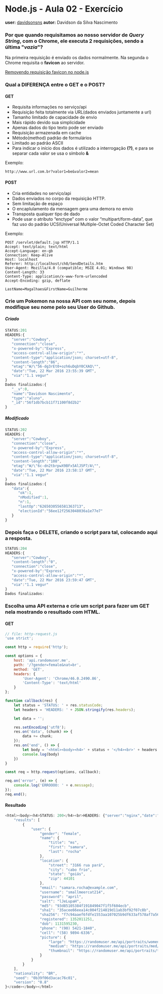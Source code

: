 # Node.js - Aula 02 - Exercício
**user:** [davidsonsns](https://github.com/davidsonsns)
**autor:** Davidson da Silva Nascimento

### Por que quando requisitamos ao nosso servidor de *Query String*, **com o Chrome**, ele executa 2 requisições, sendo a última "*vazia*"?
Na primeira requisição é enviado os dados normalmente. Na segunda o Chrome requisita o **favicon** ao servidor.

[Removendo requisição favicon no node.js](https://gist.github.com/kentbrew/763822)

### Qual a DIFERENÇA entre o GET e o POST?
#### GET
+ Requisita informações no serviço/api
+ Requisição feita totalmente via URL(dados enviados juntamente a url)
+ Tamanho limitado de capacidade de envio
+ Mais rápido devido sua simplicidade
+ Apenas dados do tipo texto pode ser enviado
+ Requisição armazenada em cache
+ Método(method) padrão de formulários
+ Limitado ao padrão ASCII
+ Para indicar o início dos dados é utilizado a interrogação **(?)**, e para se separar cada valor se usa o símbolo **&**

Exemplo:
```
http://www.url.com.br?valor1=be&valor2=mean
```
#### POST
+ Cria entidades no serviço/api
+ Dados enviados no corpo da requisição HTTP.
+ Sem limitação de espaço
+ O encaplulamento da mensagem gera uma demora no envio
+ Transposta qualquer tipo de dado
+ Pode usar o atributo “enctype” com o valor “multipart/form-data”, que faz uso do padrão UCS(Universal Multiple-Octet Coded Character Set)

Exemplo:
```
POST /servlet/default.jsp HTTP/1.1
Accept: text/plain; text/html 
Accept-Language: en-gb 
Connection: Keep-Alive 
Host: localhost 
Referer: http://localhost/ch8/SendDetails.htm 
User-Agent: Mozilla/4.0 (compatible; MSIE 4.01; Windows 98) 
Content-Length: 33 
Content-Type: application/x-www-form-urlencoded 
Accept-Encoding: gzip, deflate 

LastName=Magalhaes&FirstName=Guilherme
```

### Crie um Pokemon na nossa API com seu nome, depois modifique seu nome pelo seu User do Github.
##### Criado
```js
STATUS:201
HEADERS:{
   "server":"Cowboy",
   "connection":"close",
   "x-powered-by":"Express",
   "access-control-allow-origin":"*",
   "content-type":"application/json; charset=utf-8",
   "content-length":"86",
   "etag":"W/\"56-dg3rEt0+ozh6uDqbY0CXAQ\"",
   "date":"Tue, 22 Mar 2016 23:55:39 GMT",
   "via":"1.1 vegur"
}
Dados finalizados:{
   "__v":0,
   "name":"Davidson Nascimento",
   "type":"aluno",
   "_id":"56f1db7bcb11f71100f8d2b2"
}
```

##### Modificado
```js
STATUS:202
HEADERS:{
   "server":"Cowboy",
   "connection":"close",
   "x-powered-by":"Express",
   "access-control-allow-origin":"*",
   "content-type":"application/json; charset=utf-8",
   "content-length":"108",
   "etag":"W/\"6c-dn2tbrpwX9BFx5AlJ5P7/A\"",
   "date":"Tue, 22 Mar 2016 23:58:17 GMT",
   "via":"1.1 vegur"
}
Dados finalizados:{
   "data":{
      "ok":1,
      "nModified":1,
      "n":1,
      "lastOp":"6265030556581363713",
      "electionId":"56ee12f2563048036a1e77e7"
   }
}
```

### **Depois faça o DELETE**, criando o script para tal, colocando aqui a resposta.
```js
STATUS:204
HEADERS:{
   "server":"Cowboy",
   "content-length":"0",
   "connection":"close",
   "x-powered-by":"Express",
   "access-control-allow-origin":"*",
   "date":"Tue, 22 Mar 2016 23:59:47 GMT",
   "via":"1.1 vegur"
}
Dados finalizados:
```

### Escolha uma **API externa** e crie um script para fazer um GET nela **mostrando o resultado com HTML**.
#### GET
```js
// file: http-request.js
'use strict';

const http = require('http');

const options = {
    host: 'api.randomuser.me',
    path: '/?gender=female&nat=br',
    method: 'GET',
    headers: {
        'User-Agent': 'Chrome/46.0.2490.86',
        'Content-Type': 'text/html'
    }
};

function callback(res) {
    let status = 'STATUS: ' + res.statusCode;
    let headers = 'HEADERS: ' + JSON.stringify(res.headers);

    let data = '';

    res.setEncoding('utf8');
    res.on('data', (chunk) => {
        data += chunk;
    });
    res.on('end', () => {
        let body = '<html><body><h4>' + status + '</h4><br>' + headers + '<br><br><code>' + data + '</code></body></html>'
        console.log(body)
    })
}

const req = http.request(options, callback);

req.on('error', (e) => {
    console.log('ERROOOO: ' + e.message);
});
req.end();
```
#### Resultado
```js
<html><body><h4>STATUS: 200</h4><br>HEADERS: {"server":"nginx","date":"Wed, 23 Mar 2016 01:24:13 GMT","content-type":"application/json; charset=utf-8","transfer-encoding":"chunked","connection":"close","access-control-allow-origin":"*"}<br><code>{
    "results": [
        {
            "user": {
                "gender": "female",
                "name": {
                    "title": "ms",
                    "first": "samara",
                    "last": "rocha"
                },
                "location": {
                    "street": "3166 rua pará",
                    "city": "cabo frio",
                    "state": "goiás",
                    "zip": 44101
                },
                "email": "samara.rocha@example.com",
                "username": "smallmeercat214",
                "password": "april",
                "salt": "lJeLupaH",
                "md5": "93d85105384f191849047f1f5f604ecb",
                "sha1": "35acee66eea14c004f214819d11ab3bf92f07c8b",
                "sha256": "f7c94aaef6fdfe1553aa107025b9df633af578af7a5635ebd7075785cf1390b0",
                "registered": 1352011251,
                "dob": 1131595230,
                "phone": "(90) 5421-1840",
                "cell": "(58) 9894-6336",
                "picture": {
                    "large": "https://randomuser.me/api/portraits/women/67.jpg",
                    "medium": "https://randomuser.me/api/portraits/med/women/67.jpg",
                    "thumbnail": "https://randomuser.me/api/portraits/thumb/women/67.jpg"
                }
            }
        }
    ],
    "nationality": "BR",
    "seed": "0b39f06d3acac76c01",
    "version": "0.8"
}</code></body></html>
```